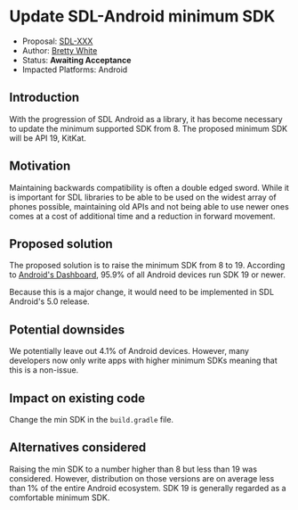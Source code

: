 # Update SDL-Android minimum SDK

* Proposal: [SDL-XXX](XXXX-update-android-min-sdk.md)
* Author: [Bretty White](https://github.com/brettywhite)
* Status: **Awaiting Acceptance**
* Impacted Platforms: Android

## Introduction

With the progression of SDL Android as a library, it has become necessary to update the minimum supported SDK from 8. The proposed minimum SDK will be API 19, KitKat. 

## Motivation

Maintaining backwards compatibility is often a double edged sword. While it is important for SDL libraries to be able to be used on the widest array of phones possible, maintaining old APIs and not being able to use newer ones comes at a cost of additional time and a reduction in forward movement.

## Proposed solution

The proposed solution is to raise the minimum SDK from 8 to 19. According to [Android's Dashboard](https://developer.android.com/about/dashboards/), 95.9% of all Android devices run SDK 19 or newer. 

Because this is a major change, it would need to be implemented in SDL Android's 5.0 release.


## Potential downsides

We potentially leave out 4.1% of Android devices. However, many developers now only write apps with higher minimum SDKs meaning that this is a non-issue.


## Impact on existing code

Change the min SDK in the `build.gradle` file.

## Alternatives considered

Raising the min SDK to a number higher than 8 but less than 19 was considered. However, distribution on those versions are on average less than 1% of the entire Android ecosystem. SDK 19 is generally regarded as a comfortable minimum SDK.